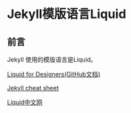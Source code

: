# Jekyll模版语言Liquid

## 前言

Jekyll 使用的模版语言是Liquid。

[Liquid for Designers(GitHub文档)](https://github.com/shopify/liquid/wiki/Liquid-for-Designers)

[Jekyll cheat sheet](https://learn-the-web.algonquindesign.ca/topics/jekyll-cheat-sheet/)

[Liquid中文网](https://liquid.bootcss.com)

